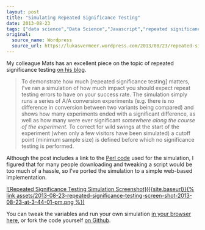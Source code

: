 ```yaml
---
layout: post
title: "Simulating Repeated Significance Testing"
date: 2013-08-23
tags: ["data science","Data Science","Javascript","repeated significance testing","Statistics","statistics"]
original:
  source_name: Wordpress
  source_url: https://lukasvermeer.wordpress.com/2013/08/23/repeated-significance-testing/
---
```


My colleague Mats has an excellent piece on the topic of repeated significance testing [on his blog](http://www.einarsen.no/is-your-ab-testing-effort-just-chasing-statistical-ghosts/).
> To demonstrate how much [repeated significance testing] matters, I've ran a simulation of how much impact you should expect repeat testing errors to have on your success rate.
The simulation simply runs a series of A/A conversion experiments (e.g. there is no difference in conversion between two variants being compared) and shows how many experiments ended with a significant difference, as well as how many were ever significant _somewhere along the course of the experiment_. To correct for wild swings at the start of the experiment (when only a few visitors have been simulated) a cutoff point (minimum sample size) is defined before which no significance testing is performed.

Although the post includes a link to the [Perl code](https://gist.github.com/anonymous/2945361) used for the simulation, I figured that for many people downloading and tweaking a script would be too much of a hassle, so I've ported the simulation to a simple web-based implementation.

[![Repeated Significance Testing Simulation Screenshot]({{site.baseurl}}{% link assets/2013-08-23-repeated-significance-testing-screen-shot-2013-08-23-at-3-44-01-pm.png %})](http://www.lukasvermeer.nl/projects/significance/)

You can tweak the variables and run your own simulation [in your browser here](http://www.lukasvermeer.nl/projects/significance/), or fork the code yourself [on Github](https://github.com/lukasvermeer/significance).